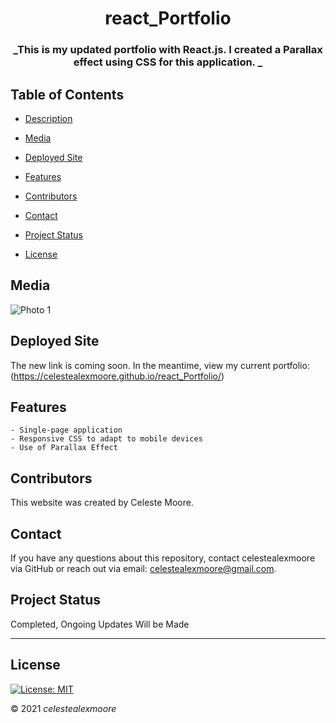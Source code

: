 <div align="center">

# react_Portfolio

### _This is my updated portfolio with React.js. I created a Parallax effect using CSS for this application. _
</div>

## Table of Contents

- [Description](#Description)

- [Media](#Media)

- [Deployed Site](#deployed-site)

- [Features](#Features)

- [Contributors](#Contributors)

- [Contact](#Contact)

- [Project Status](#project-status)

- [License](#License)

## Media
 
![Photo 1](./src/assets/videos/portfolio.gif)  
 

## Deployed Site

   The new link is coming soon. In the meantime, view my current portfolio: (https://celestealexmoore.github.io/react_Portfolio/)

## Features
    - Single-page application
    - Responsive CSS to adapt to mobile devices
    - Use of Parallax Effect

## Contributors

This website was created by Celeste Moore.

## Contact

If you have any questions about this repository, contact celestealexmoore via GitHub or reach out via email:
celestealexmoore@gmail.com.

## Project Status

Completed, Ongoing Updates Will be Made

---

## License

[![License: MIT](https://img.shields.io/badge/License-MIT-blueviolet.svg)](https://opensource.org/licenses/MIT)

© 2021 _celestealexmoore_